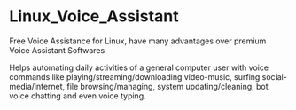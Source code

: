 # Linux_Voice_Assistant
Free Voice Assistance for Linux, have many advantages over premium Voice Assistant Softwares

Helps automating daily activities of a general computer user with voice commands like playing/streaming/downloading video-music, surfing social-media/internet, file browsing/managing, system updating/cleaning, bot voice chatting and even voice typing.
